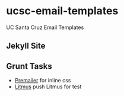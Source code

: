 # ucsc-email-templates
UC Santa Cruz  Email Templates

## Jekyll Site

## Grunt Tasks
- [Premailer](https://github.com/dwightjack/grunt-premailer) for inline css
- [Litmus](https://www.npmjs.com/package/grunt-litmus) push Litmus for test

